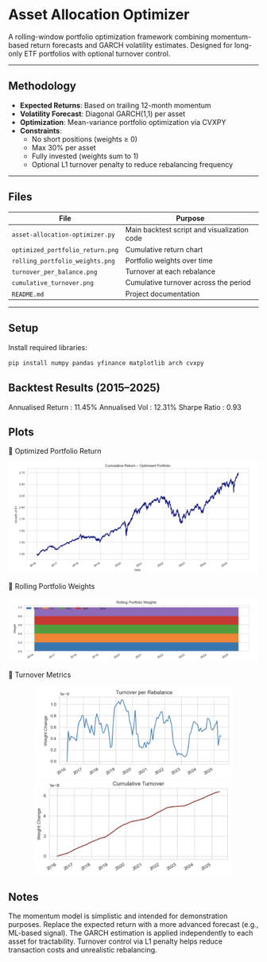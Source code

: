 # Asset Allocation Optimizer

A rolling-window portfolio optimization framework combining momentum-based return forecasts and GARCH volatility estimates. Designed for long-only ETF portfolios with optional turnover control.

---

## Methodology

- **Expected Returns**: Based on trailing 12-month momentum
- **Volatility Forecast**: Diagonal GARCH(1,1) per asset
- **Optimization**: Mean-variance portfolio optimization via CVXPY
- **Constraints**:
  - No short positions (weights ≥ 0)
  - Max 30% per asset
  - Fully invested (weights sum to 1)
  - Optional L1 turnover penalty to reduce rebalancing frequency

---

## Files

| File                             | Purpose                                      |
|----------------------------------|----------------------------------------------|
| `asset-allocation-optimizer.py`  | Main backtest script and visualization code  |
| `optimized_portfolio_return.png` | Cumulative return chart                      |
| `rolling_portfolio_weights.png`  | Portfolio weights over time                  |
| `turnover_per_balance.png`       | Turnover at each rebalance                   |
| `cumulative_turnover.png`        | Cumulative turnover across the period        |
| `README.md`                      | Project documentation                        |

---

## Setup

Install required libraries:

```bash
pip install numpy pandas yfinance matplotlib arch cvxpy
```

## Backtest Results (2015–2025)

Annualised Return : 11.45%
Annualised Vol    : 12.31%
Sharpe Ratio      : 0.93

## Plots

📌 Optimized Portfolio Return
<p align="center"> <img src="optimized_portfolio_return.png" alt="Optimized Portfolio Return" width="600"/> </p>
📌 Rolling Portfolio Weights
<p align="center"> <img src="rolling_portfolio_weights.png" alt="Rolling Portfolio Weights" width="600"/> </p>
📌 Turnover Metrics
<p align="center"> <img src="turnover_per_balance.png" alt="Turnover Per Rebalance" width="400"/> <img src="cumulative_turnover.png" alt="Cumulative Turnover" width="400"/> </p>

## Notes

The momentum model is simplistic and intended for demonstration purposes.
Replace the expected return with a more advanced forecast (e.g., ML-based signal).
The GARCH estimation is applied independently to each asset for tractability.
Turnover control via L1 penalty helps reduce transaction costs and unrealistic rebalancing.
